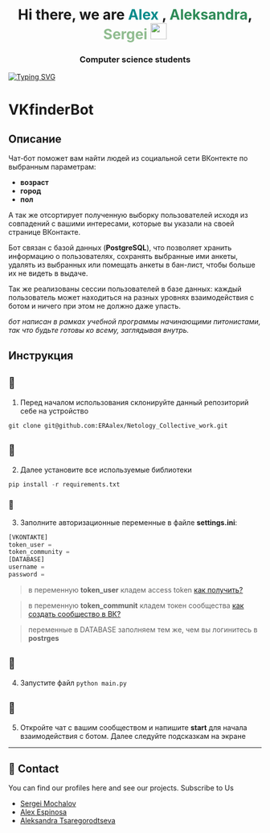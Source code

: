 <h1 align="center">Hi there, we are <font color=#008B8B> Alex </font>, <font color=#2E8B57>Aleksandra</font>, <font color=#8FBC8F>Sergei</font> 
<img src="https://github.com/blackcater/blackcater/raw/main/images/Hi.gif" height="32"/></h1>
<h3 align="center">Computer science students</h3>



[![Typing SVG](https://readme-typing-svg.herokuapp.com?color=%2336BCF7&lines=Python+developers+from+Russia)](https://git.io/typing-svg)

# VKfinderBot

## Описание

Чат-бот поможет вам найти людей из социальной сети ВКонтекте по выбранным параметрам:
* **возраст**
* **город**
* **пол**

А так же отсортирует полученную выборку пользователей исходя из совпадений с вашими интересами, которые вы указали на своей странице ВКонтакте.

Бот связан с базой данных (**PostgreSQL**), что позволяет хранить информацию о пользователях, сохранять выбранные ими анкеты, удалять из выбранных или помещать анкеты в бан-лист, чтобы больше их не видеть в выдаче. 

Так же реализованы сессии пользователей в базе данных: каждый пользователь может находиться на разных уровнях взаимодействия с ботом и ничего при этом не должно даже упасть.

*бот написан в рамках учебной программы начинающими питонистами, так что будьте готовы ко всему, заглядывая внутрь.*

## Инструкция
## :running:
1. Перед началом использования склонируйте данный репозиторий себе на устройство
```pytnhon
git clone git@github.com:ERAalex/Netology_Collective_work.git
```
## 	:toolbox:
2. Далее установите все используемые библиотеки
```python
pip install -r requirements.txt
```
### :key: 
3. Заполните авторизационные переменные в файле **settings.ini**:
```python
[VKONTAKTE]
token_user = 
token_community = 
[DATABASE]
username = 
password =
```
> в переменную **token_user** кладем access token [как получить?](https://dzen.ru/media/kakprosto/kak-poluchit-accesstoken-vkontakte-5d72243d06cc4600ad8cb5f3 "Хорошоя инструкция")

> в переменную **token_communit** кладем токен сообщества [как создать сообщество в ВК?](https://dzen.ru/media/propromotion/kak-sozdat-gruppu-vkontakte-poshagovaia-instrukciia-5cb5d73aeb4c5d00b3cb39d7 "Еще одна хорошая интструкция")

> переменные в DATABASE заполняем тем же, чем вы логинитесь в **postrges**
## :running:
4. Запустите файл ```python main.py```
## :speech_balloon:
5. Откройте чат с вашим сообществом и напишите **start** для начала взаимодействия с ботом. Далее следуйте подсказкам на экране
---------------------------------------

<!-- Contact -->
## :handshake: Contact
    
You can find our profiles here and see our projects. Subscribe to Us

 - [Sergei Mochalov](https://github.com/n0iz3on3)
 - [Alex Espinosa](https://github.com/ERAalex)
 - [Aleksandra Tsaregorodtseva](https://github.com/TsaregorodtsevaA)


